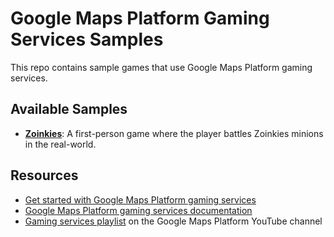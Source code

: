 # Google Maps Platform Gaming Services Samples

This repo contains sample games that use Google Maps Platform gaming services.

## Available Samples

- [**Zoinkies**](https://github.com/googlemaps/gaming-services-sample/tree/master/zoinkies): A first-person game where the player battles Zoinkies minions in the real-world.

## Resources

- [Get started with Google Maps Platform gaming services](https://developers.google.com/maps/documentation/gaming/beta/get_started_gaming)
- [Google Maps Platform gaming services documentation](https://developers.google.com/maps/documentation/gaming/)
- [Gaming services playlist](https://www.youtube.com/playlist?list=PL2rFahu9sLJ0FxoIh6ovgEGweW7HgbWBH) on the Google Maps Platform YouTube channel
